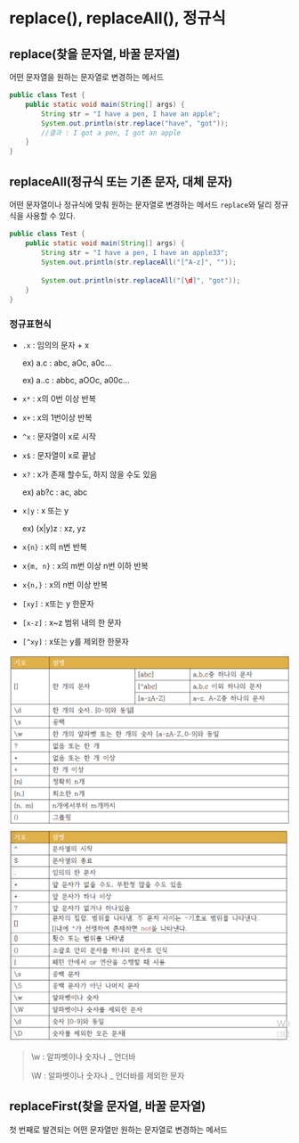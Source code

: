 # replace(), replaceAll(), 정규식



## replace(찾을 문자열, 바꿀 문자열)

어떤 문자열을 원하는 문자열로 변경하는 메서드

~~~java
public class Test {
    public static void main(String[] args) {
        String str = "I have a pen, I have an apple";
        System.out.println(str.replace("have", "got"));
      	//결과 : I got a pen, I got an apple
    }
}
~~~



## replaceAll(정규식 또는 기존 문자, 대체 문자)

어떤 문자열이나 정규식에 맞춰 원하는 문자열로 변경하는 메서드
`replace`와 달리 정규식을 사용할 수 있다.

~~~java
public class Test {
    public static void main(String[] args) {
        String str = "I have a pen, I have an apple33";
        System.out.println(str.replaceAll("[^A-z]", ""));

        System.out.println(str.replaceAll("[\d]", "got"));
    }
}
~~~



### 정규표현식

* `.x` : 임의의 문자 + x

  ex) a.c : abc, aOc, a0c...

  ex) a..c : abbc, aOOc, a00c...

* `x*` : x의 0번 이상 반복

* `x+` : x의 1번이상 반복

* `^x` : 문자열이 x로 시작

* `x$` : 문자열이 x로 끝남

* `x?` : x가 존재 할수도, 하지 않을 수도 있음

  ex) ab?c : ac, abc

* `x|y` : x 또는 y

  ex) (x|y)z : xz, yz

* `x{n}` : x의 n번 반복

* `x{m, n}` : x의 m번 이상 n번 이하 반복

* `x{n,}` : x의 n번 이상 반복

* `[xy]` : x또는 y 한문자

* `[x-z]` : x~z 범위 내의 한 문자

* `[^xy]` : x또는 y를 제외한 한문자

![image-20220401220920255](../../md-images/image-20220401220920255.png)![image-20220401220938471](../../md-images/image-20220401220938471.png)

> \w : 알파벳이나 숫자나 _ 언더바
>
> \W : 알파벳이나 숫자나 _ 언더바를 제외한 문자

## replaceFirst(찾을 문자열, 바꿀 문자열)

첫 번째로 발견되는 어떤 문자열만 원하는 문자열로 변경하는 메서드